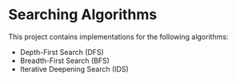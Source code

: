 # Searching Algorithms 

This project contains implementations for the following algorithms:

- Depth-First Search (DFS)
- Breadth-First Search (BFS)
- Iterative Deepening Search (IDS)


